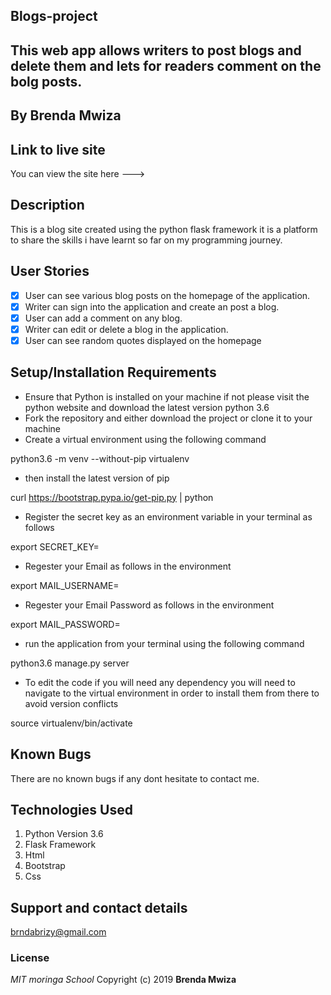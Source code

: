 ## Blogs-project

##  This web app allows writers to post blogs and delete them and lets for readers comment on the bolg posts.
## By **Brenda Mwiza**

## Link to live site
You can view the site here ---> 

## Description
This is a blog site created using the python flask framework it is a platform to share the skills i have learnt so far on my programming journey.

## User Stories
- [x] User can see various blog posts on the homepage of the application.
- [x] Writer can sign into the application and create an post a blog.
- [x] User can add a comment on any blog.
- [x] Writer can edit or delete a blog in the application. 
- [x] User can see random quotes displayed on the homepage

## Setup/Installation Requirements
* Ensure that Python is installed on your machine if not please visit the python website and download the latest version python 3.6
* Fork the repository and either download the project or clone it to your machine
* Create a virtual environment using the following command

python3.6 -m venv --without-pip virtualenv

* then install the latest version of pip

curl https://bootstrap.pypa.io/get-pip.py | python

* Register the secret key as an environment variable in your terminal as follows

export SECRET_KEY=<your-secret-key>

* Regester your Email as follows in the environment

export MAIL_USERNAME=<Your-email>

* Regester your Email Password as follows in the environment

export MAIL_PASSWORD=<Your-email-password>

* run the application from your terminal using the following command

python3.6 manage.py server

* To edit the code if you will need any dependency you will need to navigate to the virtual environment in order to install them from there to avoid version conflicts

source virtualenv/bin/activate

## Known Bugs
There are no known bugs if any dont hesitate to contact me.

## Technologies Used
1. Python Version 3.6
2. Flask Framework
3. Html
4. Bootstrap
5. Css

## Support and contact details
brndabrizy@gmail.com

### License
*MIT*
*moringa School*
Copyright (c) 2019 **Brenda Mwiza**